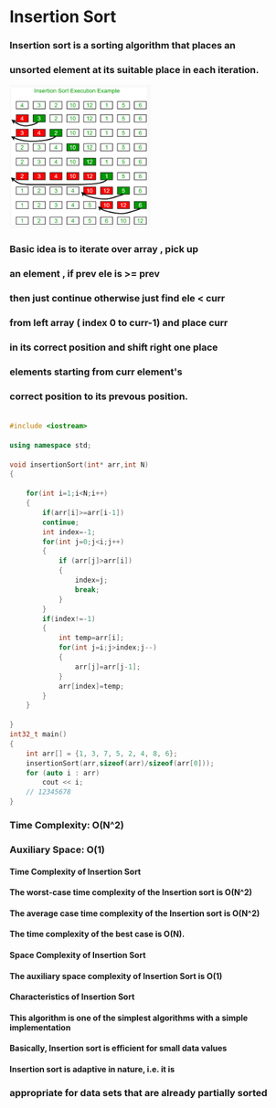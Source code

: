 # Insertion Sort
### Insertion sort is a sorting algorithm that places an 
### unsorted element at its suitable place in each iteration.

![Alt text](image1.png)


### Basic idea is to iterate over array , pick up 
### an element , if prev ele is >= prev
###  then just continue otherwise just find ele < curr 
###  from left array ( index 0 to curr-1) and place curr 
###  in its correct position and shift right one place
### elements starting from curr element's 
### correct position to  its prevous position.
```C++

#include <iostream>

using namespace std;

void insertionSort(int* arr,int N)
{   
    
    for(int i=1;i<N;i++)
    {   
        if(arr[i]>=arr[i-1])
        continue;
        int index=-1;
        for(int j=0;j<i;j++)
        {
            if (arr[j]>arr[i])
            {
                index=j;
                break;
            }
        }
        if(index!=-1)
        {   
            int temp=arr[i];
            for(int j=i;j>index;j--)
            {
                arr[j]=arr[j-1];
            }
            arr[index]=temp;
        }
    }

}
int32_t main()
{
    int arr[] = {1, 3, 7, 5, 2, 4, 8, 6};
    insertionSort(arr,sizeof(arr)/sizeof(arr[0]));
    for (auto i : arr)
        cout << i;
    // 12345678
}


```


### Time Complexity: O(N^2) 
### Auxiliary Space: O(1)

#### Time Complexity of Insertion Sort
#### The worst-case time complexity of the Insertion sort is O(N^2)
#### The average case time complexity of the Insertion sort is O(N^2)
#### The time complexity of the best case is O(N).
#### Space Complexity of Insertion Sort
#### The auxiliary space complexity of Insertion Sort is O(1)
#### 
#### Characteristics of Insertion Sort
#### This algorithm is one of the simplest algorithms with a simple implementation
#### Basically, Insertion sort is efficient for small data values
#### Insertion sort is adaptive in nature, i.e. it is 
### appropriate for data sets that are already partially sorted